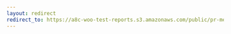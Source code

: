 ```yaml
---
layout: redirect
redirect_to: https://a8c-woo-test-reports.s3.amazonaws.com/public/pr-merge/40758/api/index.html
---
```

